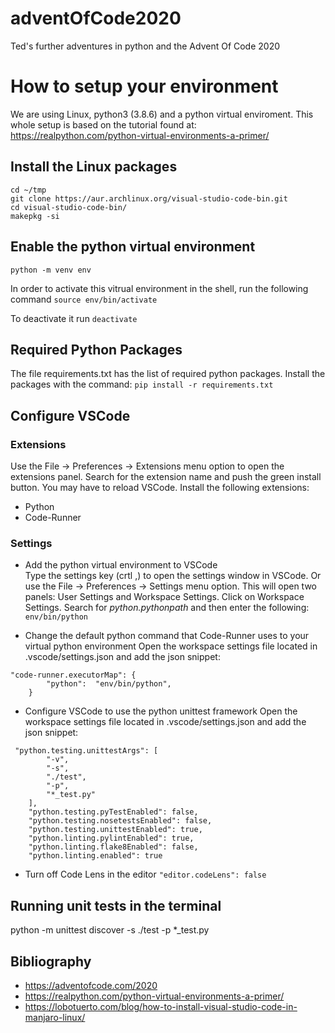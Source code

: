 # adventOfCode2020
Ted's further adventures in python and the Advent Of Code 2020


# How to setup your environment
We are using Linux, python3 (3.8.6) and a python virtual enviroment. This whole setup is based on the tutorial found at: https://realpython.com/python-virtual-environments-a-primer/

## Install the Linux packages
```
cd ~/tmp
git clone https://aur.archlinux.org/visual-studio-code-bin.git
cd visual-studio-code-bin/
makepkg -si
```
  

## Enable the python virtual environment
`python -m venv env`

In order to activate this vitrual environment in the shell, run the following command
`source env/bin/activate`

To deactivate it run `deactivate`

## Required Python Packages
The file requirements.txt has the list of required python packages. Install the packages with the command: `pip install -r requirements.txt`

## Configure VSCode 
### Extensions
Use the File -> Preferences -> Extensions menu option to open the extensions panel. Search for the extension name and push the green install button. You may have to reload VSCode. Install the following extensions:
* Python  
* Code-Runner

### Settings
* Add the python virtual environment to VSCode  
Type the settings key (crtl ,) to open the settings window in VSCode. Or use the File -> Preferences -> Settings menu option. This will open two panels: User Settings and Workspace Settings. Click on Workspace Settings.
Search for _python.pythonpath_ and then enter the following: `env/bin/python`

* Change the default python command that Code-Runner uses to your virtual python environment
Open the workspace settings file located in .vscode/settings.json and add the json snippet:
```
"code-runner.executorMap": {
        "python":  "env/bin/python",
    }
```

* Configure VSCode to use the python unittest framework
Open the workspace settings file located in .vscode/settings.json and add the json snippet:
```
 "python.testing.unittestArgs": [
        "-v",
        "-s",
        "./test",
        "-p",
        "*_test.py"
    ],
    "python.testing.pyTestEnabled": false,
    "python.testing.nosetestsEnabled": false,
    "python.testing.unittestEnabled": true,
    "python.linting.pylintEnabled": true,
    "python.linting.flake8Enabled": false,
    "python.linting.enabled": true
```

* Turn off Code Lens in the editor 
`"editor.codeLens": false`

## Running unit tests in the terminal
python -m unittest discover -s ./test -p *_test.py

## Bibliography
* https://adventofcode.com/2020
* https://realpython.com/python-virtual-environments-a-primer/
* https://lobotuerto.com/blog/how-to-install-visual-studio-code-in-manjaro-linux/